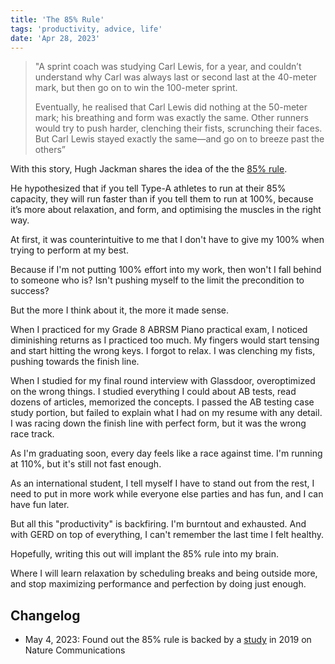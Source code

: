 ```yaml
---
title: 'The 85% Rule'
tags: 'productivity, advice, life'
date: 'Apr 28, 2023'
---
```


> "A sprint coach was studying Carl Lewis, for a year, and couldn’t understand why Carl was always last or second last at the 40-meter mark, but then go on to win the 100-meter sprint.
>
> Eventually, he realised that Carl Lewis did nothing at the 50-meter mark; his breathing and form was exactly the same. Other runners would try to push harder, clenching their fists, scrunching their faces. But Carl Lewis stayed exactly the same—and go on to breeze past the others”

With this story, Hugh Jackman shares the idea of the the [85% rule](https://tim.blog/2020/06/26/hugh-jackman/).

He hypothesized that if you tell Type-A athletes to run at their 85% capacity, they will run faster than if you tell them to run at 100%, because it’s more about relaxation, and form, and optimising the muscles in the right way.

At first, it was counterintuitive to me that I don't have to give my 100% when trying to perform at my best.

Because if I'm not putting 100% effort into my work, then won't I fall behind to someone who is? Isn't pushing myself to the limit the precondition to success?

But the more I think about it, the more it made sense.

When I practiced for my Grade 8 ABRSM Piano practical exam, I noticed diminishing returns as I practiced too much. My fingers would start tensing and start hitting the wrong keys. I forgot to relax. I was clenching my fists, pushing towards the finish line.

When I studied for my final round interview with Glassdoor, overoptimized on the wrong things. I studied everything I could about AB tests, read dozens of articles, memorized the concepts. I passed the AB testing case study portion, but failed to explain what I had on my resume with any detail. I was racing down the finish line with perfect form, but it was the wrong race track.

As I'm graduating soon, every day feels like a race against time. I'm running at 110%, but it's still not fast enough.

As an international student, I tell myself I have to stand out from the rest, I need to put in more work while everyone else parties and has fun, and I can have fun later.

But all this "productivity" is backfiring. I'm burntout and exhausted. And with GERD on top of everything, I can't remember the last time I felt healthy.

Hopefully, writing this out will implant the 85% rule into my brain.

Where I will learn relaxation by scheduling breaks and being outside more, and stop maximizing performance and perfection by doing just enough.

## Changelog

- May 4, 2023: Found out the 85% rule is backed by a [study](https://www.nature.com/articles/s41467-019-12552-4) in 2019 on Nature Communications
